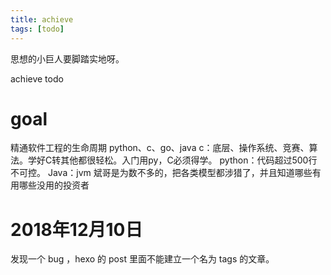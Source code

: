 ```yaml
---
title: achieve
tags: [todo]
---
```

思想的小巨人要脚踏实地呀。
<!-- more -->
achieve  todo  
# goal
精通软件工程的生命周期
python、c、go、java
c：底层、操作系统、竞赛、算法。学好C转其他都很轻松。入门用py，C必须得学。
python：代码超过500行不可控。
Java：jvm
斌哥是为数不多的，把各类模型都涉猎了，并且知道哪些有用哪些没用的投资者
# 2018年12月10日
发现一个 bug ，hexo 的 post 里面不能建立一个名为 tags 的文章。